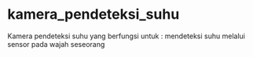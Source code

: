 # kamera_pendeteksi_suhu
Kamera pendeteksi suhu yang berfungsi untuk : mendeteksi suhu melalui sensor pada wajah seseorang
